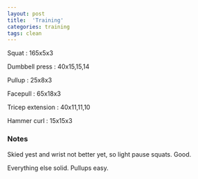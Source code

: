 ```yaml
---
layout: post
title:  'Training'
categories: training
tags: clean
---
```


Squat  :  165x5x3

Dumbbell press  :  40x15,15,14

Pullup  :  25x8x3

Facepull  : 65x18x3

Tricep extension  :  40x11,11,10

Hammer curl  :  15x15x3

### Notes

Skied yest and wrist not better yet, so light pause squats. Good.

Everything else solid. Pullups easy.
